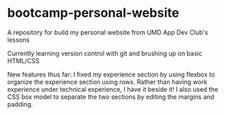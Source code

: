 # bootcamp-personal-website
A repository for build my personal website from UMD App Dev Club's lessons

Currently learning version control with git and brushing up on basic HTML/CSS

New features thus far: I fixed my experience section by using flexbox to organize the experience section using rows. Rather than having work experience under technical experience, I have it beside it! I also used the CSS box model to separate the two sections by editing the margins and padding.